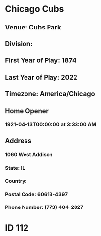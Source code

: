 # Chicago Cubs
## Venue: Cubs Park
## Division: 
## First Year of Play: 1874
## Last Year of Play: 2022
## Timezone: America/Chicago
## Home Opener
### 1921-04-13T00:00:00 at 3:33:00 AM
## Address
### 1060 West Addison
### State: IL
### Country: 
### Postal Code: 60613-4397
### Phone Number: (773) 404-2827
# ID 112